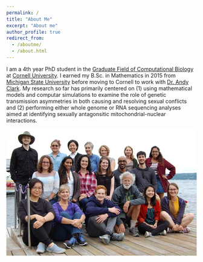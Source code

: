 ```yaml
---
permalink: /
title: "About Me"
excerpt: "About me"
author_profile: true
redirect_from: 
  - /aboutme/
  - /about.html
---
```


I am a 4th year PhD student in the [Graduate Field of Computational Biology](https://cb.cornell.edu/) at [Cornell University](https://www.cornell.edu/). I earned my B.Sc. in Mathematics in 2015 from [Michigan State University](https://msu.edu/) before moving to Cornell to work with [Dr. Andy Clark](https://blogs.cornell.edu/clarklabblog/). My research so far has primarily centered on (1) using mathematical models and computar simulations to examine the role of genetic transmission asymmetries in both causing and resolving sexual conflicts and (2) performing either whole genome or RNA sequencing analyses aimed at identifying sexually antagonsitic mitochondrial-nuclear interactions.


![Trying a Thing](https://raw.githubusercontent.com/mam737/mam737.github.io/master/images/clarklab.jpg)